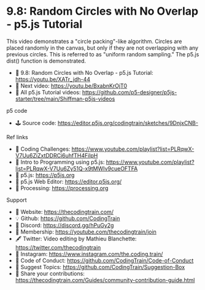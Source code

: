  # 9.8: Random Circles with No Overlap - p5.js Tutorial
 
This video demonstrates a "circle packing"-like algorithm. Circles are placed randomly in the canvas, but only if they are not overlapping with any previous circles.  This is referred to as "uniform random sampling." The p5.js dist() function is demonstrated.

-   🔗  9.8: Random Circles with No Overlap - p5.js Tutorial: https://youtu.be/XATr_jdh-44
-   🎥  Next video: https://youtu.be/BxabnKrOjT0 
-   🎥  All p5.js Tutorial videos: https://github.com/p5-designer/p5js-starter/tree/main/Shiffman-p5js-videos

p5 code
-   🕹️  Source code: https://editor.p5js.org/codingtrain/sketches/9DnjxCNB- 

Ref links
-   🎥  Coding Challenges: https://www.youtube.com/playlist?list=PLRqwX-V7Uu6ZiZxtDDRCi6uhfTH4FilpH
-   🎥  Intro to Programming using p5.js: https://www.youtube.com/playlist?list=PLRqwX-V7Uu6Zy51Q-x9tMWIv9cueOFTFA
-   🔗  p5.js: https://p5js.org
-   🔗  p5.js Web Editor: https://editor.p5js.org/ 
-   🔗  Processing: https://processing.org

Support
-   🚂  Website: https://thecodingtrain.com/
-   💡  Github: https://github.com/CodingTrain
-   💬  Discord: https://discord.gg/hPuGy2g
-   💖  Membership: https://youtube.com/thecodingtrain/join
-   🖋️  Twitter: Video editing by Mathieu Blanchette: https://twitter.com/thecodingtrain
-   📸  Instagram: https://www.instagram.com/the.coding.train/
-   📄  Code of Conduct: https://github.com/CodingTrain/Code-of-Conduct
-   🚩  Suggest Topics: https://github.com/CodingTrain/Suggestion-Box
-   👾  Share your contributions: https://thecodingtrain.com/Guides/community-contribution-guide.html
